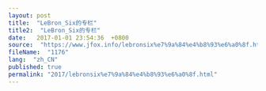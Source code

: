 ```yaml
---
layout: post
title:  "LeBron_Six的专栏"
title2:  "LeBron_Six的专栏"
date:   2017-01-01 23:54:36  +0800
source:  "https://www.jfox.info/lebronsix%e7%9a%84%e4%b8%93%e6%a0%8f.html"
fileName:  "1176"
lang:  "zh_CN"
published: true
permalink: "2017/lebronsix%e7%9a%84%e4%b8%93%e6%a0%8f.html"
---
```



